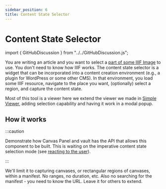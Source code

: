```yaml
---
sidebar_position: 6
title: Content State Selector
---
```


# Content State Selector

import { GitHubDiscussion } from "../../GitHubDiscussion.js";

You are writing an article and you want to select a [part of some IIIF Image](../examples/highlighting-regions) to use. You don't need to know how IIIF works. The content state selector is a widget that can be incorporated into a content creation environment (e.g., a plugin for WordPress or some other CMS). In that environment, you load some IIIF resource, navigate to the place you want, (optionally) select a region, and capture the content state. 

Most of this tool is a viewer here we extend the viewer we made in [Simple Viewer](../applications/simple-viewer), adding selection capability and having it work in a modal popup.

## How it works

:::caution

Demonstrate how Canvas Panel and vault has the API that allows this component to be built.
This is waiting on the imperative content state selection mode (see [reacting to the user](../examples/reacting-to-the-user)).

:::

We'll limit it to capturing canvases, or rectangular regions of canvases, within a manifest. No ranges, no duration, etc.
Also no searching for the manifest - you need to know the URL. Leave it for others to extend.


<GitHubDiscussion ghid="18" />
